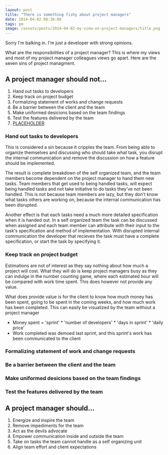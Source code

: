 ```yaml
---
layout: post
title: "There is something fishy about project managers"
date: 2014-04-02 08:36:00
tags: pm 
image: /assets/posts/2014-04-02-my-view-on-project-managers/title.png
---
```

Sorry I'm balking in. I'm just a developer with strong opinions.

What are the responsibilities of a project manager? This is where my views and most of my project manager colleagues views go apart. Here are the seven sins of project managment.

A project manager should not...
-------------------------------
1. Hand out tasks to developers
2. Keep track on project budget
3. Formalizing statement of works and change requests
4. Be a barrier between the client and the team
5. Make uniformed desicions based on the team findings
6. Test the features delivered by the team
7. [PLACEHOLDER]()

### Hand out tasks to developers
This is considered a sin because it cripples the team. From being able to organize themselves and discussing who should take what task, you disrupt the internal communication and remove the discussion on how a feature should be implemented.

The result is complete breakdown of the self organized team, and the team members become dependent on the project manager to hand them new tasks. Team members that get used to being handled tasks, will expect being handled tasks and not take initiative to do tasks they've not been handled. This is not because team members are lazy, but they don't know what tasks others are working on, because the internal communication has been disrupted.

Another effect is that each tasks need a much more detailed specification when it is handed out. In a self organized team the task can be discussed when assigned and each team member can attribute with their input to the task's specification and method of implementation. With disrupted internal communication the developer that recieves the task must have a complete specification, or start the task by specifying it.

### Keep track on project budget
Estimations are not of interest as they say nothing about how much a project will cost. What they will do is keep project managers busy as they can indulge in the number counting game, where each estimated hour will be compared with work time spent. This does however not provide any value.

What does provide value is for the client to know how much money has been spent, going to be spent in the coming weeks, and how much work has been completed. This can easily be visualized by the team without a project manager
* Money spent = 'sprint' * 'number of developers' * 'days in sprint' * 'daily price'
* Work completed was demoed last sprint, and this sprint's work has been communicated to the client


### Formalizing statement of work and change requests
### Be a barrier between the client and the team
### Make uniformed desicions based on the team findings
### Test the features delivered by the team

A project manager should...
---------------------------
1. Energize and inspire the team
2. Remove impediments for the team
3. Act as the devils advocate
4. Empower communication inside and outside the team
5. Take on tasks the team cannot handle as a self organizing unit
6. Align team effort and client expectations

